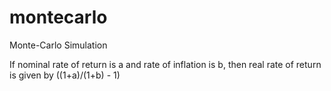 # montecarlo
Monte-Carlo Simulation

If nominal rate of return is a and rate of inflation is b, then real rate of return is given by
((1+a)/(1+b) - 1)
